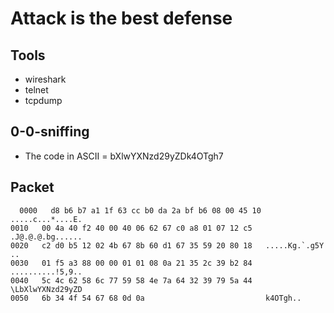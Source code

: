 # Attack is the best defense

## Tools

* wireshark
* telnet
* tcpdump

## 0-0-sniffing

* The code in ASCII = bXlwYXNzd29yZDk4OTgh7

## Packet

```packet
  0000   d8 b6 b7 a1 1f 63 cc b0 da 2a bf b6 08 00 45 10   .....c...*....E.
0010   00 4a 40 f2 40 00 40 06 62 67 c0 a8 01 07 12 c5   .J@.@.@.bg......
0020   c2 d0 b5 12 02 4b 67 8b 60 d1 67 35 59 20 80 18   .....Kg.`.g5Y ..
0030   01 f5 a3 88 00 00 01 01 08 0a 21 35 2c 39 b2 84   ..........!5,9..
0040   5c 4c 62 58 6c 77 59 58 4e 7a 64 32 39 79 5a 44   \LbXlwYXNzd29yZD
0050   6b 34 4f 54 67 68 0d 0a                           k4OTgh..
```

